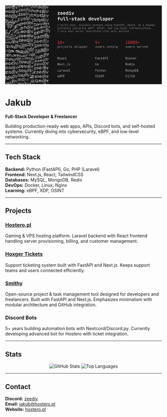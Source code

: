 <p align="center">
  <img src=".github/images/banner.png" alt="zeediv banner" />
</p>

# Jakub

**Full-Stack Developer & Freelancer**

Building production-ready web apps, APIs, Discord bots, and self-hosted systems. Currently diving into cybersecurity, eBPF, and low-level networking.

---

## Tech Stack

**Backend:** Python (FastAPI), Go, PHP (Laravel)  
**Frontend:** Next.js, React, TailwindCSS  
**Databases:** MySQL, MongoDB, Redis  
**DevOps:** Docker, Linux, Nginx  
**Learning:** eBPF, XDP, OSINT

---

## Projects

### [Hostero.pl](https://hostero.pl)
Gaming & VPS hosting platform. Laravel backend with React frontend handling server provisioning, billing, and customer management.

### [Hoxger Tickets](https://tickets.hoxger.pl)
Support ticketing system built with FastAPI and Next.js. Keeps support teams and users connected efficiently.

### [Smithy](https://github.com/Anvoria/smithy)
Open-source project & task management tool designed for developers and freelancers. Built with FastAPI and Next.js. Emphasizes minimalism with modular architecture and GitHub integration.

### Discord Bots
5+ years building automation bots with Nextcord/Discord.py. Currently developing advanced bot for Hostero with ticket integration.

---

## Stats

<div align="center">
  
![GitHub Stats](https://github-readme-streak-stats.herokuapp.com/?user=zeedivx&theme=dark&hide_border=true)
![Top Languages](https://github-readme-stats.vercel.app/api/wakatime?username=zeediv&hide_border=true&theme=dark)

</div>

---

## Contact

**Discord:** [zeediv](https://discord.com/users/444132380119138312)  
**Email:** jakub@hostero.pl  
**Website:** [hostero.pl](https://hostero.pl)
